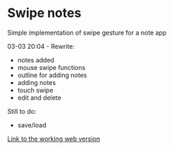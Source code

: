 # Swipe notes
 Simple implementation of swipe gesture for a note app

03-03 20:04 - Rewrite:
- notes added
- mouse swipe functions
- outline for adding notes
- adding notes
- touch swipe
- edit and delete

Still to do:
- save/load


<a href="https://davidclegg.github.io/Swipe-notes/">Link to the working web version</a>
